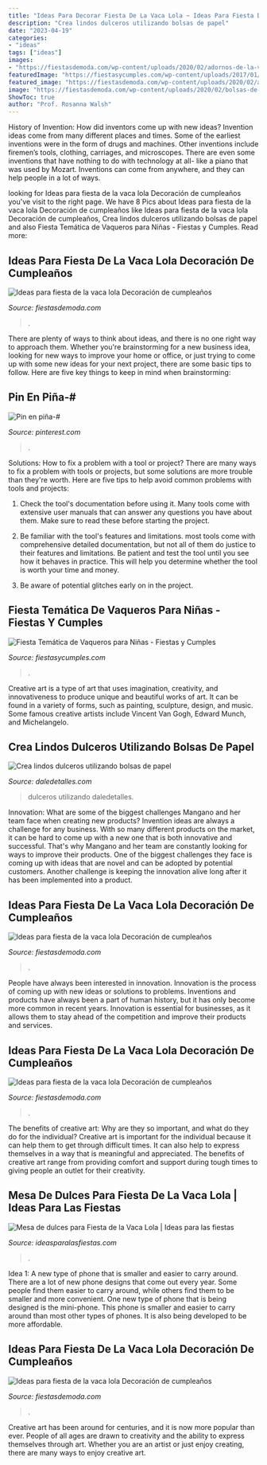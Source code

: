 ```yaml
---
title: "Ideas Para Decorar Fiesta De La Vaca Lola ~ Ideas Para Fiesta De La Vaca Lola Decoración De Cumpleaños"
description: "Crea lindos dulceros utilizando bolsas de papel"
date: "2023-04-19"
categories:
- "ideas"
tags: ["ideas"]
images:
- "https://fiestasdemoda.com/wp-content/uploads/2020/02/adornos-de-la-vaca-lola-1024x1024.jpg"
featuredImage: "https://fiestasycumples.com/wp-content/uploads/2017/01/fiesta-tematica-de-vaqueros-para-niños.jpg"
featured_image: "https://fiestasdemoda.com/wp-content/uploads/2020/02/adornos-de-la-vaca-lola-1024x1024.jpg"
image: "https://fiestasdemoda.com/wp-content/uploads/2020/02/bolsas-de-dulces-de-la-vaca-lola-819x1024.jpg"
ShowToc: true
author: "Prof. Rosanna Walsh"
---
```



History of Invention: How did inventors come up with new ideas?
Invention ideas come from many different places and times. Some of the earliest inventions were in the form of drugs and machines. Other inventions include firemen’s tools, clothing, carriages, and microscopes. There are even some inventions that have nothing to do with technology at all- like a piano that was used by Mozart. Inventions can come from anywhere, and they can help people in a lot of ways.

	

		
looking for Ideas para fiesta de la vaca lola Decoración de cumpleaños you've visit to the right page. We have 8 Pics about Ideas para fiesta de la vaca lola Decoración de cumpleaños like Ideas para fiesta de la vaca lola Decoración de cumpleaños, Crea lindos dulceros utilizando bolsas de papel and also Fiesta Temática de Vaqueros para Niñas - Fiestas y Cumples. Read more:
		
    
## Ideas Para Fiesta De La Vaca Lola Decoración De Cumpleaños

<img loading=lazy src="https://fiestasdemoda.com/wp-content/uploads/2020/02/adornos-de-la-vaca-lola-1024x1024.jpg" onerror="this.onerror=null;this.src='https://tse1.mm.bing.net/th?id=OIP.P9D_floj5iF3EsLNOfRe1AHaHa&amp;pid=15.1';" alt="Ideas para fiesta de la vaca lola Decoración de cumpleaños">

_Source: fiestasdemoda.com_

>. 

	

There are plenty of ways to think about ideas, and there is no one right way to approach them. Whether you're brainstorming for a new business idea, looking for new ways to improve your home or office, or just trying to come up with some new ideas for your next project, there are some basic tips to follow. Here are five key things to keep in mind when brainstorming: 

    
## Pin En Piña-#

<img loading=lazy src="https://i.pinimg.com/736x/a5/cc/d8/a5ccd85a46327a5f2be6f855e2a8fee7.jpg" onerror="this.onerror=null;this.src='https://tse4.mm.bing.net/th?id=OIP.iAyrL4MUOXwiOglZO3iG9QHaKL&amp;pid=15.1';" alt="Pin en piña-#">

_Source: pinterest.com_

>. 

	

Solutions: How to fix a problem with a tool or project?
There are many ways to fix a problem with tools or projects, but some solutions are more trouble than they're worth. Here are five tips to help avoid common problems with tools and projects:
1. Check the tool's documentation before using it. Many tools come with extensive user manuals that can answer any questions you have about them. Make sure to read these before starting the project.

2. Be familiar with the tool's features and limitations. most tools come with comprehensive detailed documentation, but not all of them do justice to their features and limitations. Be patient and test the tool until you see how it behaves in practice. This will help you determine whether the tool is worth your time and money.

3. Be aware of potential glitches early on in the project.

    
## Fiesta Temática De Vaqueros Para Niñas - Fiestas Y Cumples

<img loading=lazy src="https://fiestasycumples.com/wp-content/uploads/2017/01/fiesta-tematica-de-vaqueros-para-niños.jpg" onerror="this.onerror=null;this.src='https://tse2.mm.bing.net/th?id=OIP.JmqwKSoT53D-OzkpRBCZtAHaE8&amp;pid=15.1';" alt="Fiesta Temática de Vaqueros para Niñas - Fiestas y Cumples">

_Source: fiestasycumples.com_

>. 

	

Creative art is a type of art that uses imagination, creativity, and innovativeness to produce unique and beautiful works of art. It can be found in a variety of forms, such as painting, sculpture, design, and music. Some famous creative artists include Vincent Van Gogh, Edward Munch, and Michelangelo.

    
## Crea Lindos Dulceros Utilizando Bolsas De Papel

<img loading=lazy src="https://i0.wp.com/www.daledetalles.com/wp-content/uploads/2017/05/bolsas-de-papel8.jpg?resize=502%2C672" onerror="this.onerror=null;this.src='https://tse4.mm.bing.net/th?id=OIP.VVPTPq2QyhM1RWbr2K-fBwHaJ6&amp;pid=15.1';" alt="Crea lindos dulceros utilizando bolsas de papel">

_Source: daledetalles.com_

>dulceros utilizando daledetalles. 

	

Innovation: What are some of the biggest challenges Mangano and her team face when creating new products?
Invention ideas are always a challenge for any business. With so many different products on the market, it can be hard to come up with a new one that is both innovative and successful. That's why Mangano and her team are constantly looking for ways to improve their products. One of the biggest challenges they face is coming up with ideas that are novel and can be adopted by potential customers. Another challenge is keeping the innovation alive long after it has been implemented into a product.

    
## Ideas Para Fiesta De La Vaca Lola Decoración De Cumpleaños

<img loading=lazy src="https://fiestasdemoda.com/wp-content/uploads/2020/02/bolsas-de-dulces-de-la-vaca-lola-819x1024.jpg" onerror="this.onerror=null;this.src='https://tse2.mm.bing.net/th?id=OIP.Vn2HVvU5LCpdhfSJNY4e6QHaJQ&amp;pid=15.1';" alt="Ideas para fiesta de la vaca lola Decoración de cumpleaños">

_Source: fiestasdemoda.com_

>. 

	

People have always been interested in innovation. Innovation is the process of coming up with new ideas or solutions to problems. Inventions and products have always been a part of human history, but it has only become more common in recent years. Innovation is essential for businesses, as it allows them to stay ahead of the competition and improve their products and services.

    
## Ideas Para Fiesta De La Vaca Lola Decoración De Cumpleaños

<img loading=lazy src="https://fiestasdemoda.com/wp-content/uploads/2020/02/fiesta-de-la-vaca-lola-para-nino-240x300.jpg" onerror="this.onerror=null;this.src='https://tse1.mm.bing.net/th?id=OIP.CU0VupGvtDqC9v0-bw9faAAAAA&amp;pid=15.1';" alt="Ideas para fiesta de la vaca lola Decoración de cumpleaños">

_Source: fiestasdemoda.com_

>. 

	

The benefits of creative art: Why are they so important, and what do they do for the individual?
Creative art is important for the individual because it can help them to get through difficult times. It can also help to express themselves in a way that is meaningful and appreciated. The benefits of creative art range from providing comfort and support during tough times to giving people an outlet for their creativity.

    
## Mesa De Dulces Para Fiesta De La Vaca Lola | Ideas Para Las Fiestas

<img loading=lazy src="https://ideasparalasfiestas.com/wp-content/uploads/2019/04/Mesa-de-dulces-para-Fiesta-de-la-Vaca-Lola-8-212x300.jpg" onerror="this.onerror=null;this.src='https://tse3.mm.bing.net/th?id=OIP.hGiQ-zLqp8BPJgkD0u9OvwAAAA&amp;pid=15.1';" alt="Mesa de dulces para Fiesta de la Vaca Lola | Ideas para las fiestas">

_Source: ideasparalasfiestas.com_

>. 

	

Idea 1: A new type of phone that is smaller and easier to carry around.
There are a lot of new phone designs that come out every year. Some people find them easier to carry around, while others find them to be smaller and more convenient. One new type of phone that is being designed is the mini-phone. This phone is smaller and easier to carry around than most other types of phones. It is also being developed to be more affordable.

    
## Ideas Para Fiesta De La Vaca Lola Decoración De Cumpleaños

<img loading=lazy src="https://fiestasdemoda.com/wp-content/uploads/2020/02/dulceros-sencillos-de-la-vaca-lola-1024x661.jpg" onerror="this.onerror=null;this.src='https://tse3.mm.bing.net/th?id=OIP.xvVg28x6DzIsECgXS67gegHaEx&amp;pid=15.1';" alt="Ideas para fiesta de la vaca lola Decoración de cumpleaños">

_Source: fiestasdemoda.com_

>. 

	

Creative art has been around for centuries, and it is now more popular than ever. People of all ages are drawn to creativity and the ability to express themselves through art. Whether you are an artist or just enjoy creating, there are many ways to enjoy creative art.

